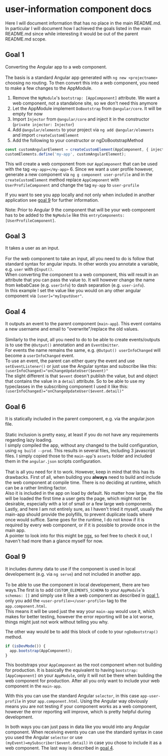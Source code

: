 # user-information component docs
Here I will document information that has no place in the main README.md.
<br>
In particular I will document how I achieved the goals listed in the main README.md since
while interesting it would be out of the parent README.md scope.

## Goal 1
Converting the Angular app to a web component.
<br>
<br>
The basis is a standard Angular app generated with `ng new <projectname>` choosing no routing.
To then convert this into a web component, you need to make a few changes to the AppModule.
1. Remove the `NgModule`'s `bootstrap: [AppComponent]` attribute. We want a web component, not a standalone site, so we don't need this anymore
2. Let the AppModule implement `DoBootstrap` from `@angular/core`. It will be empty for now
3. Import `Injector` from `@angular/core` and inject it in the constructor (`private injector: Injector`)
4. Add `@angular/elements` to your project via `ng add @angular/elements` and import `createCustomElement`
5. Add the following to your constructor or ngDoBootstrapMethod
```typescript
const customAngularElement = createCustomElement(AppComponent, { injector: this.injector });
customElements.define('my-app', customAngularElement);
```
This will create a web component from our `AppComponent` that can be used with the tag `<my-app></my-app>`
6. Since we want a user profile however, generate a new component via `ng g component user-profile` and in the `createCustomElement` method replace `AppComponent` with `UserProfileComponent` and change the tag `my-app` to `user-profile`

If you want to see you app locally and not only when included in another application see [goal 9](#goal-9) for further information.

Note: Prior to Angular 9 the component that will be your web component has to be added to the `NgModule` like this `entryComponents: [UserProfileComponent]`.

## Goal 3
It takes a user as an input.
<br>
<br>
For the web component to take an input, all you need to do is follow that standard syntax for angular inputs. In other words you annotate a variable, e.g. `user` with `@Input()`.
<br>
When converting the component to a web component, this will result in an attribute that you can pass the value to. It will however change the name from kebabCase (e.g. `userInfo`) to dash separation (e.g. `user-info`).
<br>
In this example I set the value like you would on any other angular component via `[user]="myInputUser"`.

## Goal 4
It outputs an event to the parent component (`main-app`). This event contains a new username and email to "overwrite"/replace the old values.
<br>
<br>
Similarly to the input, all you need to do to be able to create events/outputs is to use the
`@Output()` annotation and an `EventEmitter`.
<br>
For events the name remains the same, e.g. `@Output() userInfoChanged` will become a `userInfoChanged` event.
<br>
To use an event, the parent can either query the event and use `setEventListener()` or just
use the Angular syntax and subscribe like this: `(userInfoChanged)="onChangeUpdateUser($event)"`
<br>
The slight different is that `$event` doesn't publish the value, but and object that contains the value in a `detail` attribute. So to be able to use my typeclasses in the subscribing component I used it like this: `(userInfoChanged)="onChangeUpdateUser($event.detail)"`

## Goal 6
It is statically included in the parent component, e.g. via the angular.json file.
<br>
<br>
Static inclusion is pretty easy, at least if you do not have any requirements regarding lazy loading.
<br>
I simply compiled the app, without any changed to the build configuration, using `ng build --prod`. This results in several files, including 3 javascript files. I simply copied those to the `main-app`'s `assets` folder and included them in the `angular.json` scripts configuration.
<br>
<br>
That is all you need for it to work. However, keep in mind that this has its drawbacks. First of all, when building you **always** need to build and include the web component at compile time. There is no deciding at runtime, which can be a rather limiting factor.
<br>
Also it is included in the app on load by default. No matter how large, the file will be loaded the first time a user gets the page, which might not be desirable, especially with a lot of small or a few large web components.
<br>
Lastly, and here I am not entirely sure, as I haven't tried it myself, usually the main-app should provide the polyfills, to prevent duplicate loads where once would suffice. Same goes for the runtime, I do not know if it is required by every web component, or if it is possible to provide once in the main app.
<br>
A pointer to look into for this might be [ngx](https://www.npmjs.com/package/ngx-build-plus), so feel free to check it out, I haven't had more than a glance myself for now.

## Goal 9
It includes dummy data to use if the component is used in local developement (e.g. via `ng serve`) and not included in another app.
<br>
<br>
To be able to use the component in local developement, there are two ways.The first is to add `CUSTOM_ELEMENTS_SCHEMA` to your `AppModule`'s `schemas: []` and simply use it like a web component as described in [goal 1](#goal-1), only you add the `<user-profile></user-profile>` tag to the `app.component.html`.
<br>
This means it will be used just the way your `main-app` would use it, which makes for better testing, however the error reporting will be a lot worse, things might just not work without telling you why.

The other way would be to add this block of code to your `ngDoBootstrap()` method.
```typescript
if (isDevMode()) {
  app.bootstrap(AppComponent);
}
```
This bootstraps your `AppComponent` as the root component when not building for production. It is basically the equivalent to having `bootstrap: [AppComponent]` on your `AppModule`, only it will not be there when building the web component for production. After all you only want to include your web component in the `main-app`.

With this you can use the standard Angular `selector`, in this case `app-user-profile` in your `app.component.html`. Using the Angular way obviously means you are not testing if your component works as a web component, however the error reporting will improve, which is pretty helpful during development.

In both ways you can just pass in data like you would into any Angular component. When receiving events you can use the standard syntax in case you used the Angular `selector` or use `(myEvent)=mySubscriber($event.detail)` in case you chose to include it as a web component. The last way is described in [goal 4](#goal-4).
